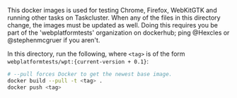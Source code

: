 This docker images is used for testing Chrome, Firefox, WebKitGTK and running
other tasks on Taskcluster. When any of the files in this directory change, the
images must be updated as well. Doing this requires you be part of the
'webplatformtests' organization on dockerhub; ping @Hexcles or @stephenmcgruer
if you aren't.

In this directory, run the following, where `<tag>` is of the form
`webplatformtests/wpt:{current-version + 0.1}`:

```sh
# --pull forces Docker to get the newest base image.
docker build --pull -t <tag> .
docker push <tag>
```

